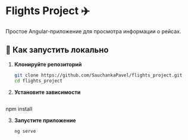 # Flights Project ✈️

Простое Angular-приложение для просмотра информации о рейсах.

## 🚀 Как запустить локально

1. **Клонируйте репозиторий**  
   ```sh
   git clone https://github.com/SauchankaPavel/flights_project.git
   cd flights_project

2. **Установите зависимости**  
   ```sh
  npm install

3. **Запустите приложение**  
   ```sh
   ng serve
